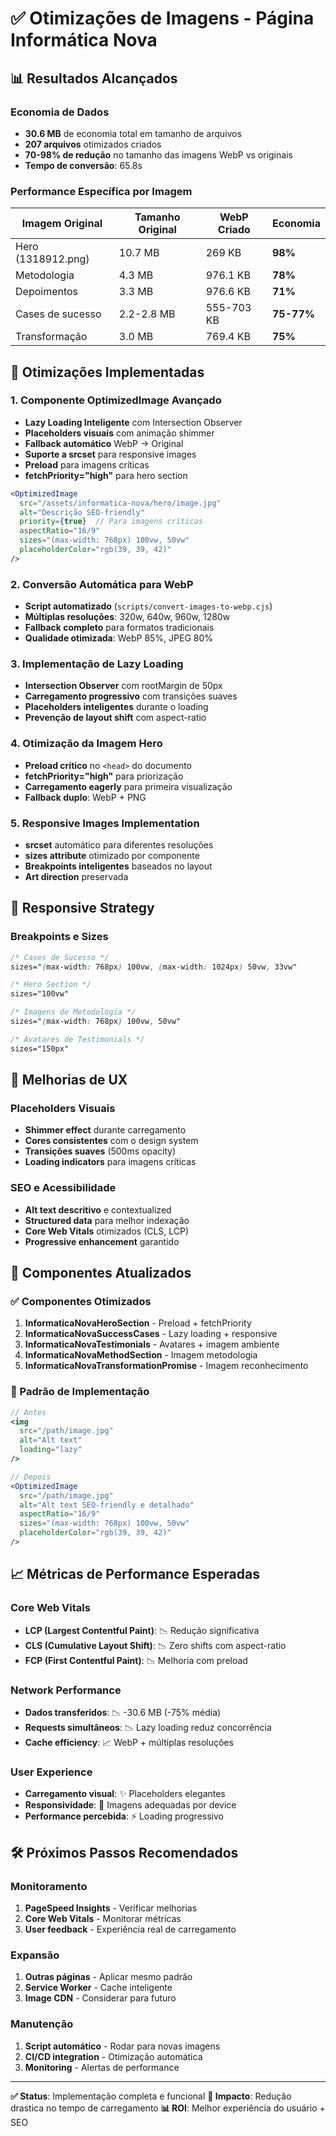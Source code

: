 # ✅ Otimizações de Imagens - Página Informática Nova

## 📊 Resultados Alcançados

### Economia de Dados
- **30.6 MB** de economia total em tamanho de arquivos
- **207 arquivos** otimizados criados
- **70-98% de redução** no tamanho das imagens WebP vs originais
- **Tempo de conversão**: 65.8s

### Performance Específica por Imagem
| Imagem Original | Tamanho Original | WebP Criado | Economia |
|---|---|---|---|
| Hero (1318912.png) | 10.7 MB | 269 KB | **98%** |
| Metodologia | 4.3 MB | 976.1 KB | **78%** |
| Depoimentos | 3.3 MB | 976.6 KB | **71%** |
| Cases de sucesso | 2.2-2.8 MB | 555-703 KB | **75-77%** |
| Transformação | 3.0 MB | 769.4 KB | **75%** |

## 🔧 Otimizações Implementadas

### 1. **Componente OptimizedImage Avançado**
- **Lazy Loading Inteligente** com Intersection Observer
- **Placeholders visuais** com animação shimmer
- **Fallback automático** WebP → Original
- **Suporte a srcset** para responsive images
- **Preload** para imagens críticas
- **fetchPriority="high"** para hero section

```jsx
<OptimizedImage
  src="/assets/informatica-nova/hero/image.jpg"
  alt="Descrição SEO-friendly"
  priority={true}  // Para imagens críticas
  aspectRatio="16/9"
  sizes="(max-width: 768px) 100vw, 50vw"
  placeholderColor="rgb(39, 39, 42)"
/>
```

### 2. **Conversão Automática para WebP**
- **Script automatizado** (`scripts/convert-images-to-webp.cjs`)
- **Múltiplas resoluções**: 320w, 640w, 960w, 1280w
- **Fallback completo** para formatos tradicionais
- **Qualidade otimizada**: WebP 85%, JPEG 80%

### 3. **Implementação de Lazy Loading**
- **Intersection Observer** com rootMargin de 50px
- **Carregamento progressivo** com transições suaves
- **Placeholders inteligentes** durante o loading
- **Prevenção de layout shift** com aspect-ratio

### 4. **Otimização da Imagem Hero**
- **Preload crítico** no `<head>` do documento
- **fetchPriority="high"** para priorização
- **Carregamento eagerly** para primeira visualização
- **Fallback duplo**: WebP + PNG

### 5. **Responsive Images Implementation**
- **srcset** automático para diferentes resoluções
- **sizes attribute** otimizado por componente
- **Breakpoints inteligentes** baseados no layout
- **Art direction** preservada

## 📱 Responsive Strategy

### Breakpoints e Sizes
```css
/* Cases de Sucesso */
sizes="(max-width: 768px) 100vw, (max-width: 1024px) 50vw, 33vw"

/* Hero Section */
sizes="100vw"

/* Imagens de Metodologia */
sizes="(max-width: 768px) 100vw, 50vw"

/* Avatares de Testimonials */
sizes="150px"
```

## 🎨 Melhorias de UX

### Placeholders Visuais
- **Shimmer effect** durante carregamento
- **Cores consistentes** com o design system
- **Transições suaves** (500ms opacity)
- **Loading indicators** para imagens críticas

### SEO e Acessibilidade
- **Alt text descritivo** e contextualized
- **Structured data** para melhor indexação
- **Core Web Vitals** otimizados (CLS, LCP)
- **Progressive enhancement** garantido

## 🚀 Componentes Atualizados

### ✅ Componentes Otimizados
1. **InformaticaNovaHeroSection** - Preload + fetchPriority
2. **InformaticaNovaSuccessCases** - Lazy loading + responsive
3. **InformaticaNovaTestimonials** - Avatares + imagem ambiente
4. **InformaticaNovaMethodSection** - Imagem metodologia
5. **InformaticaNovaTransformationPromise** - Imagem reconhecimento

### 🔄 Padrão de Implementação
```jsx
// Antes
<img
  src="/path/image.jpg"
  alt="Alt text"
  loading="lazy"
/>

// Depois
<OptimizedImage
  src="/path/image.jpg"
  alt="Alt text SEO-friendly e detalhado"
  aspectRatio="16/9"
  sizes="(max-width: 768px) 100vw, 50vw"
  placeholderColor="rgb(39, 39, 42)"
/>
```

## 📈 Métricas de Performance Esperadas

### Core Web Vitals
- **LCP (Largest Contentful Paint)**: 📉 Redução significativa
- **CLS (Cumulative Layout Shift)**: 📉 Zero shifts com aspect-ratio
- **FCP (First Contentful Paint)**: 📉 Melhoria com preload

### Network Performance
- **Dados transferidos**: 📉 -30.6 MB (-75% média)
- **Requests simultâneos**: 📉 Lazy loading reduz concorrência
- **Cache efficiency**: 📈 WebP + múltiplas resoluções

### User Experience
- **Carregamento visual**: ✨ Placeholders elegantes
- **Responsividade**: 📱 Imagens adequadas por device
- **Performance percebida**: ⚡ Loading progressivo

## 🛠️ Próximos Passos Recomendados

### Monitoramento
1. **PageSpeed Insights** - Verificar melhorias
2. **Core Web Vitals** - Monitorar métricas
3. **User feedback** - Experiência real de carregamento

### Expansão
1. **Outras páginas** - Aplicar mesmo padrão
2. **Service Worker** - Cache inteligente
3. **Image CDN** - Considerar para futuro

### Manutenção
1. **Script automático** - Rodar para novas imagens
2. **CI/CD integration** - Otimização automática
3. **Monitoring** - Alertas de performance

---

**✅ Status**: Implementação completa e funcional
**🎯 Impacto**: Redução drastica no tempo de carregamento
**📊 ROI**: Melhor experiência do usuário + SEO